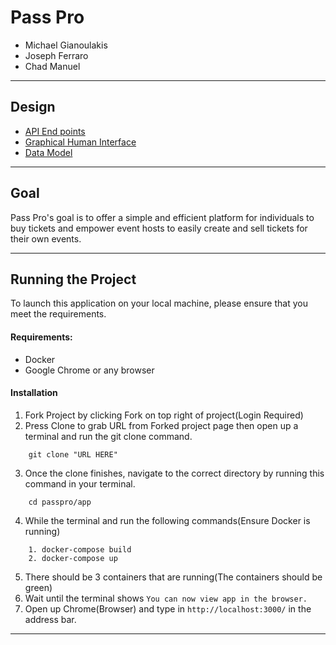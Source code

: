 # Pass Pro

-   Michael Gianoulakis
-   Joseph Ferraro
-   Chad Manuel

---

## Design

-   [API End points](docs/api.md)
-   [Graphical Human Interface](docs/ghi.md)
-   [Data Model](docs/model.md)

---

## Goal

Pass Pro's goal is to offer a simple and efficient platform for individuals to buy tickets and empower event hosts to easily create and sell tickets for their own events.

---

## Running the Project

To launch this application on your local machine, please ensure that you meet the requirements.

#### Requirements:

-   Docker
-   Google Chrome or any browser

#### Installation

1. Fork Project by clicking Fork on top right of project(Login Required)
2. Press Clone to grab URL from Forked project page then open up a terminal and run the git clone command.

```
    git clone "URL HERE"
```

3. Once the clone finishes, navigate to the correct directory by running this command in your terminal.

```
    cd passpro/app
```

4. While the terminal and run the following commands(Ensure Docker is running)

```
    1. docker-compose build
    2. docker-compose up
```

5. There should be 3 containers that are running(The containers should be green)
6. Wait until the terminal shows `You can now view app in the browser.`
7. Open up Chrome(Browser) and type in `http://localhost:3000/` in the address bar.

---
